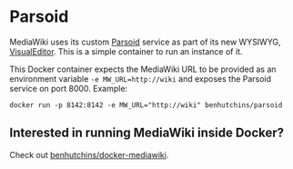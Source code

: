 # Parsoid

MediaWiki uses its custom [Parsoid](https://www.mediawiki.org/wiki/Parsoid) service as part of its new WYSIWYG, [VisualEditor](https://www.mediawiki.org/wiki/VisualEditor). This is a simple container to run an instance of it.

This Docker container expects the MediaWiki URL to be provided as an environment variable `-e MW_URL=http://wiki` and exposes the Parsoid service on port 8000. Example:

	docker run -p 8142:8142 -e MW_URL="http://wiki" benhutchins/parsoid

## Interested in running MediaWiki inside Docker?

Check out [benhutchins/docker-mediawiki](https://github.com/benhutchins/docker-mediawiki).
